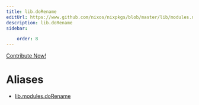 ```yaml
---
title: lib.doRename
editUrl: https://www.github.com/nixos/nixpkgs/blob/master/lib/modules.nix#L1285C14
description: lib.doRename
sidebar:

    order: 8
---
```


<a href="https://www.github.com/nixos/nixpkgs/blob/master/lib/modules.nix#L1285C14">Contribute Now!</a>


# Aliases

- [lib.modules.doRename](reference/lib/modules/lib-modules-doRename)


